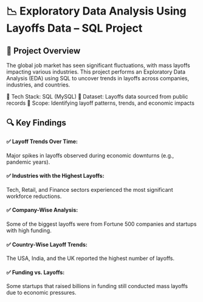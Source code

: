 # 📉 Exploratory Data Analysis Using Layoffs Data – SQL Project

## 🚀 Project Overview
The global job market has seen significant fluctuations, with mass layoffs impacting various industries. This project performs an Exploratory Data Analysis (EDA) using SQL to uncover trends in layoffs across companies, industries, and countries.

🔹 Tech Stack: SQL (MySQL)
🔹 Dataset: Layoffs data sourced from public records
🔹 Scope: Identifying layoff patterns, trends, and economic impacts

## 🔍 Key Findings
#### ✅ Layoff Trends Over Time:

Major spikes in layoffs observed during economic downturns (e.g., pandemic years).
#### ✅ Industries with the Highest Layoffs:

Tech, Retail, and Finance sectors experienced the most significant workforce reductions.
#### ✅ Company-Wise Analysis:

Some of the biggest layoffs were from Fortune 500 companies and startups with high funding.
#### ✅ Country-Wise Layoff Trends:

The USA, India, and the UK reported the highest number of layoffs.
#### ✅ Funding vs. Layoffs:

Some startups that raised billions in funding still conducted mass layoffs due to economic pressures.

